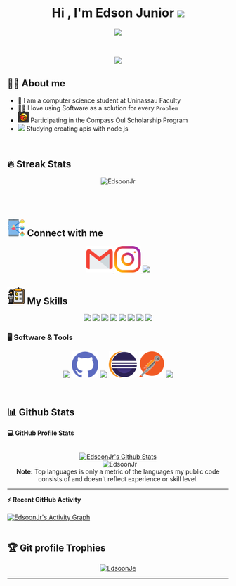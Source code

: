 <h1 align="center">Hi , I'm Edson Junior <img src="https://media.giphy.com/media/hvRJCLFzcasrR4ia7z/giphy.gif" width="35"></h1>
<p align="center">
 <a href="https://git.io/typing-svg">
   <img src="https://readme-typing-svg.herokuapp.com?font=times+new+roman&color=%1700BD&size=30&center=true&vCenter=true&lines=Computer+Science+Student"></a>
</p>

<br>
<p align="center"> 
	<img src="https://komarev.com/ghpvc/?username=EdsoonJr&color=blueviolet" /> 
</p>


## :sassy_man:  About me
- :school: I am a computer science student at Uninassau Faculty
- :technologist: I love using Software as a solution for every `Problem`
- <img src= "https://github.com/EdsoonJr/EdsoonJr/blob/main/uol_icon-icons.com_61638.svg" height="25px"/> Participating in the Compass Oul Scholarship Program
- <img src="https://cdn.jsdelivr.net/gh/devicons/devicon/icons/nodejs/nodejs-original.svg" height="25px"/> Studying creating apis with node js


<br>

## 🔥 Streak Stats
<p align="center"><img src="https://github-readme-streak-stats.herokuapp.com/?user=EdsoonJr&theme=algolia" alt="EdsoonJr" /></p>

<br>
<br>


## <img src="https://github.com/EdsoonJr/EdsoonJr/blob/main/conect.svg" height="40px"/> Connect with me

<p align="center" >
     <a href="mailto:edsonjn2013@gmail.com">   
	 <img src="https://github.com/EdsoonJr/EdsoonJr/blob/main/gmail.svg" height=60px> </img>
    </a>
    <a href="https://www.instagram.com/edsoon.jr_/">
        <img src="https://github.com/EdsoonJr/EdsoonJr/blob/main/instagram.svg" height=60px> </img>
    </a>
    <a href="https://www.linkedin.com/in/edson-junior-002170230/">
	<img src="https://cdn.jsdelivr.net/gh/devicons/devicon/icons/linkedin/linkedin-original.svg" height=60px> </img>   
    </a>	 
   
 <p>




## <img src="https://github.com/EdsoonJr/EdsoonJr/blob/main/skills.svg" height="40px" /> My Skills

<p align="center"> 
<img src="https://cdn.jsdelivr.net/gh/devicons/devicon/icons/nodejs/nodejs-original.svg" height="60px"/>
<img src="https://cdn.jsdelivr.net/gh/devicons/devicon/icons/csharp/csharp-original.svg" height="60px" />
<img src="https://cdn.jsdelivr.net/gh/devicons/devicon/icons/java/java-original.svg"  height="60px"/>
<img src="https://cdn.jsdelivr.net/gh/devicons/devicon/icons/javascript/javascript-original.svg" height="60px"/>
<img src="https://cdn.jsdelivr.net/gh/devicons/devicon/icons/html5/html5-original-wordmark.svg" height="60px"/>
<img src="https://cdn.jsdelivr.net/gh/devicons/devicon/icons/css3/css3-original-wordmark.svg" height="60px" />
<img src="https://cdn.jsdelivr.net/gh/devicons/devicon/icons/mysql/mysql-original.svg" height="60px" />
<img src="https://cdn.jsdelivr.net/gh/devicons/devicon/icons/mongodb/mongodb-original.svg" height="60px" />




</p>


 ### 🖥️ Software & Tools
 
<p align="center">
<img src="https://cdn.jsdelivr.net/gh/devicons/devicon/icons/git/git-original.svg" height="60px"/>
<img src="https://github.com/EdsoonJr/EdsoonJr/blob/main/githubicon%20(2).svg" height="60px"/>
<img src="https://cdn.jsdelivr.net/gh/devicons/devicon/icons/vscode/vscode-original.svg" height="60px"/>
<img src="https://github.com/EdsoonJr/EdsoonJr/blob/main/eclipse.svg" height="60px"/>
<img src="https://github.com/EdsoonJr/EdsoonJr/blob/main/postman.svg" height="60px"/>
<img src="https://cdn.jsdelivr.net/gh/devicons/devicon/icons/heroku/heroku-plain.svg" height="60px" />

</p>

<br/>

## 📊 Github Stats



  <summary><b>💻 GitHub Profile Stats</b></summary>
  <br/>
  <p align="center">
    <a href="https://github.com/anuraghazra/github-readme-stats"><img alt="EdsoonJr's Github Stats" src="https://github-readme-stats.vercel.app/api?username=EdsoonJr&show_icons=true&count_private=true&theme=algolia" height="192px"/></a>
<br/>
  &nbsp;
	  <img src="https://github-readme-stats.vercel.app/api/top-langs?username=EdsoonJr&langs_count=10&show_icons=true&locale=en&layout=compact&theme=algolia" alt="EdsoonJr" height="192px"/>
  <br/>
  <b>Note:</b> Top languages is only a metric of the languages my public code consists of and doesn't reflect experience or skill level.
  </p>

----

  <summary><b>⚡ Recent GitHub Activity</b></summary>
  <br/>
   <a href="https://github.com/EdsoonJr"><img alt="EdsoonJr's Activity Graph" src="https://activity-graph.herokuapp.com/graph?username=EdsoonJr&custom_title=EdsoonJr's%20Contribution%20Graph&theme=react-dark" /></a>
  <br/>


<br/>

## :trophy: Git profile Trophies

<p align="center"> <a href="https://github.com/ryo-ma/github-profile-trophy"><img src="https://github-profile-trophy.vercel.app/?username=EdsoonJr&layout=compact&theme=algolia" alt="EdsoonJe" /></a> </p>

-----
